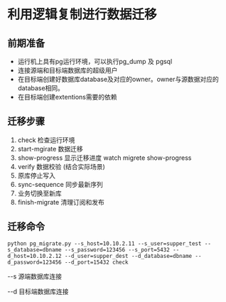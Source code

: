 # 利用逻辑复制进行数据迁移

## 前期准备

- 运行机上具有pg运行环境，可以执行pg_dump 及 pgsql
- 连接源端和目标端数据库的超级用户
- 在目标端创建好数据库database及对应的owner。owner与源数据对应的database相同。
- 在目标端创建extentions需要的依赖

## 迁移步骤

 1. check 检查运行环境
 2. start-mgirate 数据迁移
 3. show-progress 显示迁移进度 watch migrete show-progress
 4. verify        数据校验 (结合实际场景)
 5. 原库停止写入    
 6. sync-sequence 同步最新序列
 7. 业务切换至新库 
 8. finish-migrate 清理订阅和发布

## 迁移命令

```
python pg_migrate.py --s_host=10.10.2.11 --s_user=supper_test --s_database=dbname --s_password=123456 --s_port=5432 --d_host=10.10.2.12 --d_user=supper_dest --d_database=dbname --d_password=123456 --d_port=15432 check

```

--s 源端数据库连接

--d 目标端数据库连接
